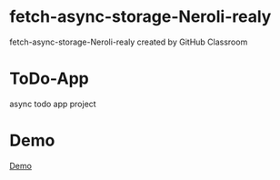 # fetch-async-storage-Neroli-realy
fetch-async-storage-Neroli-realy created by GitHub Classroom


# ToDo-App 
async todo app project 



# Demo
[Demo](https://i.imgur.com/Juhkpwj.gif)
